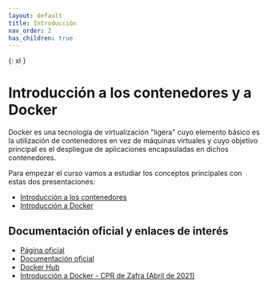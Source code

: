 ```yaml
---
layout: default
title: Introducción
nav_order: 2
has_children: true
---
```


{: xl }

# Introducción a los contenedores y a Docker

Docker es una tecnología de virtualización "ligera" cuyo elemento básico es la utilización de contenedores en vez de máquinas virtuales y cuyo objetivo principal es el despliegue de aplicaciones encapsuladas en dichos contenedores.

Para empezar el curso vamos a estudiar los conceptos principales con estas dos presentaciones:

* [Introducción a los contenedores](pdf/introduccion_contenedores.pdf)
* [Introducción a Docker](pdf/introduccion_docker.pdf)

## Documentación oficial y enlaces de interés

* [Página oficial](https://www.docker.com/)
* [Documentación oficial](https://docs.docker.com/)
* [Docker Hub](https://hub.docker.com/)
* [Introducción a Docker - CPR de Zafra (Abril de 2021)](https://iesgn.github.io/curso_docker_2021/)